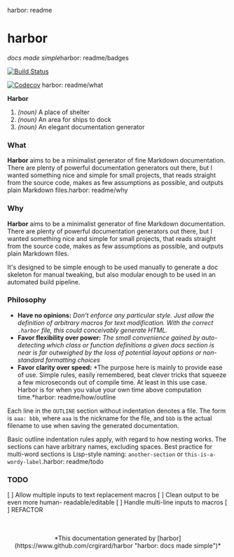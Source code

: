harbor: readme

# harbor

*docs made simple*harbor: readme/badges

[![Build Status](https://travis-ci.org/crgirard/harbor.svg?branch=master)](https://travis-ci.org/crgirard/harbor)

[![Codecov](https://img.shields.io/codecov/c/github/crgirard/harbor.svg)](https://codecov.io/gh/crgirard/harbor/)
harbor: readme/what

**Harbor**
1. *(noun)* A place of shelter
2. *(noun)* An area for ships to dock
3. *(noun)* An elegant documentation generator

### What

**Harbor** aims to be a minimalist generator of fine Markdown documentation.
There are plenty of powerful documentation generators out there, but I wanted
something nice and simple for small projects, that reads straight from the source
code, makes as few assumptions as possible, and outputs plain Markdown files.harbor: readme/why

### Why

**Harbor** aims to be a minimalist generator of fine Markdown documentation.
There are plenty of powerful documentation generators out there, but I wanted
something nice and simple for small projects, that reads straight from the source
code, makes as few assumptions as possible, and outputs plain Markdown files.

It's designed to be simple enough to be used manually to generate a doc skeleton
for manual tweaking, but also modular enough to be used in an automated build pipeline.

### Philosophy
- **Have no opinions:** *Don't enforce any particular style. Just allow the definition of
arbitrary macros for text modification. With the correct `.harbor` file, this
could conceivably generate HTML.*
- **Favor flexibility over power:** *The small convenience gained by auto-detecting
which class or function definitions a given docs section is near is far outweighed by the loss
of potential layout options or non-standard formatting choices*
- **Favor clarity over speed:** *The purpose here is mainly to provide ease of use. Simple rules,
easily remembered, beat clever tricks that squeeze a few microseconds out of compile time. At least
in this use case. Harbor is for when you value your own time above computation time.*harbor: readme/how/outline

Each line in the `OUTLINE` section without indentation denotes a file. The form is `aaa: bbb`,
where `aaa` is the nickname for the file, and `bbb` is the actual filename to use when saving
the generated documentation.

Basic outline indentation rules apply, with regard to how nesting works. The sections can have
arbitrary names, excluding spaces. Best practice for multi-word sections is Lisp-style naming:
`another-section` or `this-is-a-wordy-label`.harbor: readme/todo

### TODO


[ ] Allow multiple inputs to text replacement macros
[ ] Clean output to be even more human- readable/editable
[ ] Handle multi-line inputs to macros
[ ] REFACTOR<br>
<br>
<br>
<p align="center">
*This documentation generated by [harbor](https://www.github.com/crgirard/harbor "harbor: docs made simple")*
</p>